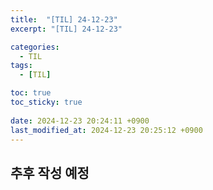 ```yaml
---
title:  "[TIL] 24-12-23"
excerpt: "[TIL] 24-12-23"

categories:
  - TIL
tags:
  - [TIL]

toc: true
toc_sticky: true
 
date: 2024-12-23 20:24:11 +0900
last_modified_at: 2024-12-23 20:25:12 +0900
---
```


## 추후 작성 예정